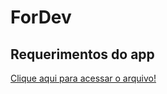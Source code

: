 # ForDev

## Requerimentos do app
[Clique aqui para acessar o arquivo!](https://www.notion.so/ForDev-50d4ed3d28554478928f589466c26ab0)